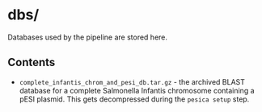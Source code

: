 # dbs/

Databases used by the pipeline are stored here.

## Contents

* `complete_infantis_chrom_and_pesi_db.tar.gz` - the archived BLAST database for a complete Salmonella Infantis chromosome containing a pESI plasmid. This gets decompressed during the `pesica setup` step.

